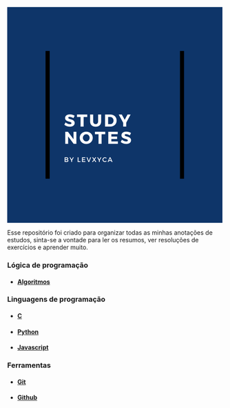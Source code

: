 <img src="logo-sn.png" align="center">

Esse repositório foi criado para organizar todas as minhas anotações de estudos, sinta-se a vontade para ler os resumos, ver resoluções de exercícios e aprender muito.

### Lógica de programação

- #### [Algoritmos]()

### Linguagens de programação

- #### [C]()
- #### [Python]()
- #### [Javascript]()

### Ferramentas

- #### [Git]()
- #### [Github]()
